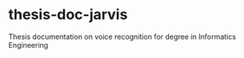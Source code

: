 # thesis-doc-jarvis
 Thesis documentation on voice recognition for degree in Informatics Engineering
